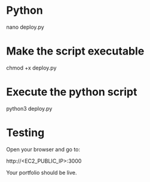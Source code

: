 # Python
nano deploy.py
# Make the script executable
chmod +x deploy.py

# Execute the python script
python3 deploy.py

#  Testing
Open your browser and go to:

http://<EC2_PUBLIC_IP>:3000


Your portfolio should be live.
